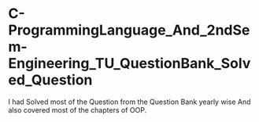 # C-ProgrammingLanguage_And_2ndSem-Engineering_TU_QuestionBank_Solved_Question
I had Solved most of the Question from the Question Bank yearly wise And also covered most of the chapters of OOP.
